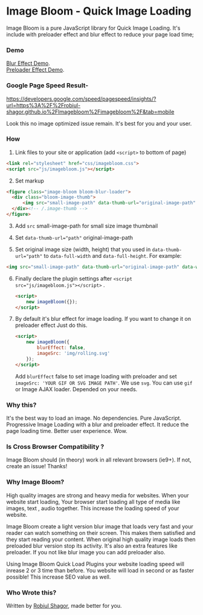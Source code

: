 # Image Bloom - Quick Image Loading 
Image Bloom is a pure JavaScript library for Quick Image Loading. It's include with preloader effect and blur effect to reduce your page load time; 

### Demo
[Blur Effect Demo](https://robiul-shagor.github.io/Imagebloom/imagebloom/).<br/>
[Preloader Effect Demo](https://robiul-shagor.github.io/Imagebloom/imagebloom/?preloader=on).


### Google Page Speed Result-
https://developers.google.com/speed/pagespeed/insights/?url=https%3A%2F%2Frobiul-shagor.github.io%2FImagebloom%2Fimagebloom%2F&tab=mobile

Look this no image optimized issue remain. It's best for you and your user.

### How

1. Link files to your site or application (add `<script>` to bottom of page)

  ```html
  <link rel="stylesheet" href="css/imagebloom.css">
  <script src="js/imagebloom.js"></script>
  ```

2. Set markup 

  ```html
  <figure class="image-bloom bloom-blur-loader">
  	<div class="bloom-image-thumb">	
  		<img src="small-image-path" data-thumb-url="original-image-path" data-full-width="950" data-full-height="633" alt="">
  	</div><!-- /.image-thumb -->
  </figure>
  ```

3. Add `src` small-image-path for small size image thumbnail 

4. Set `data-thumb-url="path"` original-image-path  

5. Set original image size (width, height) that you used in `data-thumb-url="path"` to `data-full-width` and `data-full-height`. For example:

  ```html
  <img src="small-image-path" data-thumb-url="original-image-path" data-width="1920" data-height="1080" alt="">
  ```
6. Finally declare the plugin settings after `<script src="js/imagebloom.js"></script>` .

	```html
	<script>
		new imageBloom({});
	</script>
	```
7. By default it's blur effect for image loading. If you want to change it on preloader effect Just do this.

	```html
	<script>
		new imageBloom({
		    blurEffect: false,
		    imageSrc: 'img/rolling.svg'
		});
	</script>
	```
	Add `blurEffect` false to set image loading with preloader and set `imageSrc: 'YOUR GIF OR SVG IMAGE PATH'`. We use `svg`. You can use `gif` or Image AJAX loader. Depended on your needs.

### Why this?

It's the best way to load an image. No dependencies. Pure JavaScript. Progressive Image Loading with a blur and preloader effect. It reduce the page loading time. Better user experience. Wow.


### Is Cross Browser Compatibility ?

Image Bloom should (in theory) work in all relevant browsers (ie9+). If not, create an issue! Thanks!

### Why Image Bloom?

High quality images are strong and heavy media for websites. When your website start loading, Your browser start loading all type of media like images, text , audio together. This increase the loading speed of your website.

Image Bloom create a light version blur image that loads very fast and your reader can watch something on their screen. This makes them satisfied and they start reading your content. When original high quality image loads then preloaded blur version stop its activity. It's also an extra features like preloader. If you not like blur image you can add preloader also.

Using Image Bloom Quick Load Plugins your website loading speed will inrease 2 or 3 time than before. You website will load in second or as faster possible! This increase SEO value as well. 

### Who Wrote this?

Written by <a href="http://robiul-shagor.github.io/">Robiul Shagor</a>, made better for you.